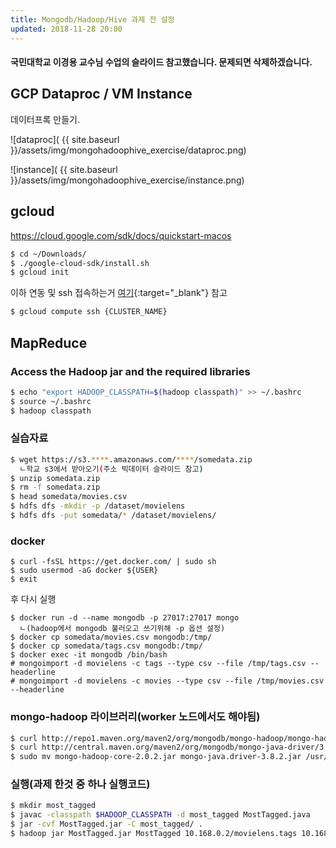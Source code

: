 ```yaml
---
title: Mongodb/Hadoop/Hive 과제 전 설정
updated: 2018-11-28 20:00
---
```


#### 국민대학교 이경용 교수님 수업의 슬라이드 참고했습니다. 문제되면 삭제하겠습니다.


## GCP Dataproc / VM Instance
데이터프록 만들기.

![dataproc]( {{ site.baseurl }}/assets/img/mongohadoophive_exercise/dataproc.png)


![instance]( {{ site.baseurl }}/assets/img/mongohadoophive_exercise/instance.png)


<div class="divider"></div>


## gcloud

https://cloud.google.com/sdk/docs/quickstart-macos

```sh
$ cd ~/Downloads/
$ ./google-cloud-sdk/install.sh
$ gcloud init
```

이하 연동 및 ssh 접속하는거 [여기](https://www.cyberciti.biz/faq/google-cloud-compute-engin-ssh-into-an-instance-from-linux-unix-appleosx/){:target="_blank"} 참고

```sh
$ gcloud compute ssh {CLUSTER_NAME}
```

<div class="divider"></div>


## MapReduce 


### Access the Hadoop jar and the required libraries


```sh
$ echo "export HADOOP_CLASSPATH=$(hadoop classpath)" >> ~/.bashrc 
$ source ~/.bashrc
$ hadoop classpath

```



### 실습자료


```sh
$ wget https://s3.****.amazonaws.com/****/somedata.zip 
  ㄴ학교 s3에서 받아오기(주소 빅데이터 슬라이드 참고)
$ unzip somedata.zip
$ rm -f somedata.zip
$ head somedata/movies.csv
$ hdfs dfs -mkdir -p /dataset/movielens
$ hdfs dfs -put somedata/* /dataset/movielens/
```


### docker

```
$ curl -fsSL https://get.docker.com/ | sudo sh
$ sudo usermod -aG docker ${USER}
$ exit
```

후 다시 실행


```
$ docker run -d --name mongodb -p 27017:27017 mongo
  ㄴ(hadoop에서 mongodb 불러오고 쓰기위해 -p 옵션 설정)
$ docker cp somedata/movies.csv mongodb:/tmp/
$ docker cp somedata/tags.csv mongodb:/tmp/
$ docker exec -it mongodb /bin/bash
# mongoimport -d movielens -c tags --type csv --file /tmp/tags.csv --headerline
# mongoimport -d movielens -c movies --type csv --file /tmp/movies.csv --headerline
```


### mongo-hadoop 라이브러리(worker 노드에서도 해야됨)

```sh
$ curl http://repo1.maven.org/maven2/org/mongodb/mongo-hadoop/mongo-hadoop-core/2.0.2/mongo-hadoop-core-2.0.2.jar > mongo-hadoop-core-2.0.2.jar
$ curl http://central.maven.org/maven2/org/mongodb/mongo-java-driver/3.8.2/mongo-java-driver-3.8.2.jar > mongo-java.driver-3.8.2.jar
$ sudo mv mongo-hadoop-core-2.0.2.jar mongo-java.driver-3.8.2.jar /usr/lib/hadoop-mapreduce/
```

### 실행(과제 한것 중 하나 실행코드)


```sh
$ mkdir most_tagged
$ javac -classpath $HADOOP_CLASSPATH -d most_tagged MostTagged.java
$ jar -cvf MostTagged.jar -C most_tagged/ .
$ hadoop jar MostTagged.jar MostTagged 10.168.0.2/movielens.tags 10.168.0.2/movielens.most_tagged
```
